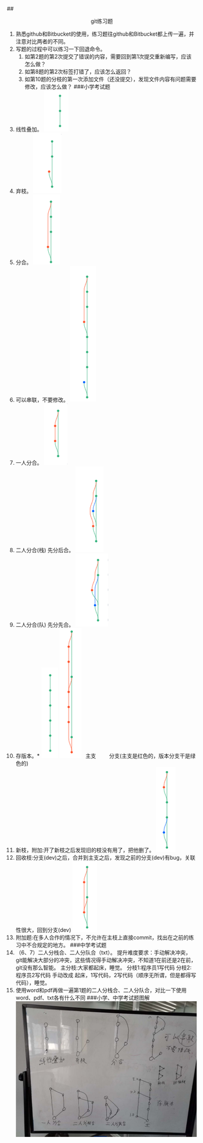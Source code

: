 ##<center>git练习题</center>
1. 熟悉github和Bitbucket的使用，练习题往github和Bitbucket都上传一遍，并注意对比两者的不同。
2. 写题的过程中可以练习一下回退命令。
    1. 如第2题的第2次提交了错误的内容，需要回到第1次提交重新编写，应该怎么做？
    2. 如第8题的第2次标签打错了，应该怎么返回？
    3. 如第10题的分枝的第一次添加文件（还没提交），发现文件内容有问题需要修改，应该怎么做？
###小学考试题
1. 线性叠加。
![img](img/1线性叠加.jpg )
2. 弃枝。
![img](img/2弃枝.jpg )
3. 分合。
![img](img/3分合.jpg )
4. 可以串联，不要修改。
![img](img/4串联.jpg )
5. 一人分合。
![img](img/5一人分合.jpg )
6. 二人分合(栈) 先分后合。
![img](img/6二人分栈合.jpg )
7. 二人分合(队) 先分先合。
![img](img/7二人分队合.jpg )
8. 存版本。*
![img](img/8存版本主枝.jpg ) ![img](img/8存版本分枝.jpg )
 &ensp;主支&emsp;&emsp;&ensp;分支(主支是红色的，版本分支干是绿色的)
9. 新枝，附加:开了新枝之后发现旧的枝没有用了，把他删了。
![img](img/9新枝.jpg )
10. 回收枝:分支(dev)之后，合并到主支之后，发现之前的分支(dev)有bug，关联性很大，回到分支(dev)
![img](img/10回收枝.jpg )
11. 附加题:在多人合作的情况下，不允许在主枝上直接commit，找出在之前的练习中不合规定的地方。
###中学考试题
1. （6、7）二人分栈合、二人分队合（txt）。
提升难度要求：手动解决冲突，git能解决大部分的冲突，这些情况得手动解决冲突，不知道1在前还是2在前，git没有那么智能。
主分枝:大家都起床，睡觉。
分枝1:程序员1写代码
分枝2:程序员2写代码
手动改成  起床，1写代码，2写代码（顺序无所谓，但是都得写代码），睡觉。
2. 使用word和pdf再做一遍第1题的二人分栈合、二人分队合，对比一下使用word、pdf、txt各有什么不同
###小学、中学考试题图解
![img](img/git题目图解.jpg )

